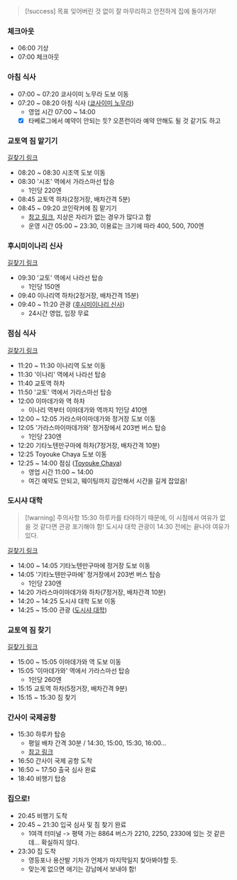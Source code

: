 > [!success] 목표
> 잊어버린 것 없이 잘 마무리하고 안전하게 집에 돌아가자!

### 체크아웃
- 06:00 기상
- 07:00 체크아웃
### 아침 식사
- 07:00 ~ 07:20 쿄사이미 노무라 도보 이동
- 07:20 ~ 08:20 아침 식사 ([쿄사이미 노무라](https://www.google.co.kr/maps/place/Kyosaimi+Nomura/@35.0161202,135.7511464,14z/data=!3m1!5s0x600102d6dc6ef987:0xa9cdc4232cf35a00!4m6!3m5!1s0x6001089b23dd1247:0x3e21365e0fb24c18!8m2!3d35.0060471!4d135.7587177!16s%2Fg%2F11b8_v7ms6?entry=ttu&g_ep=EgoyMDI0MTEwNi4wIKXMDSoASAFQAw%3D%3D))
	- 영업 시간 07:00 ~ 14:00
	- [x] 타베로그에서 예약이 안되는 듯? 오픈런이라 예약 안해도 될 것 같기도 하고
### 교토역 짐 맡기기
[길찾기 링크](https://maps.app.goo.gl/KsW1aTpmZSLfpWoU7)
- 08:20 ~ 08:30 시조역 도보 이동
- 08:30 '시조' 역에서 가라스마선 탑승
	- 1인당 220엔
- 08:45 교토역 하차(2정거장, 배차간격 5분)
- 08:45 ~ 09:20 코인락커에 짐 맡기기
	- [참고 링크](https://blog.naver.com/smaywhjh/223640072668), 지상은 자리가 없는 경우가 많다고 함
	- 운영 시간 05:00 ~ 23:30, 이용료는 크기에 따라 400, 500, 700엔
### 후시미이나리 신사
[길찾기 링크](https://maps.app.goo.gl/GcjDYV8eZ8a6udNP8)
- 09:30 '교토' 역에서 나라선 탑승
	- 1인당 150엔
- 09:40 이나리역 하차(2정거장, 배차간격 15분)
- 09:40 ~ 11:20 관광 ([후시미이나리 신사](https://www.google.co.kr/maps/place/%ED%9B%84%EC%8B%9C%EB%AF%B8+%EC%9D%B4%EB%82%98%EB%A6%AC+%EC%8B%A0%EC%82%AC/@34.9743489,135.7604685,15z/data=!4m6!3m5!1s0x60010f153d2e6d21:0x7b1aca1c753ae2e9!8m2!3d34.9676945!4d135.7791876!16zL20vMDVsZHJt?entry=ttu&g_ep=EgoyMDI0MTEwNi4wIKXMDSoASAFQAw%3D%3D))
	- 24시간 영업, 입장 무료
### 점심 식사
[길찾기 링크](https://maps.app.goo.gl/oeZDUxjh7SXAr11YA)
- 11:20 ~ 11:30 이나리역 도보 이동
- 11:30 '이나리' 역에서 나라선 탑승
- 11:40 교토역 하차
- 11:50 '교토' 역에서 가라스마선 탑승
- 12:00 이마데가와 역 하차
	- 이나리 역부터 이마데가와 역까지 1인당 410엔
- 12:00 ~ 12:05 가라스마이마데가와 정거장 도보 이동
- 12:05 '가라스마이마데가와' 정거장에서 203번 버스 탑승
	- 1인당 230엔
- 12:20 기타노텐만구마에 하차(7정거장, 배차간격 10분)
- 12:25 Toyouke Chaya 도보 이동
- 12:25 ~ 14:00 점심 ([Toyouke Chaya](https://www.google.co.kr/maps/place/Toyouke+Chaya/@35.0278106,135.6593827,13z/am=t/data=!4m10!1m3!11m2!2skewB0rOOSW2wSz7VayM9cg!3e3!3m5!1s0x600107ec7d139cf3:0xd467567a4a31d498!8m2!3d35.0278106!4d135.7356004!16s%2Fg%2F1tg_fysz?entry=ttu&g_ep=EgoyMDI0MTEwNi4wIKXMDSoASAFQAw%3D%3D))
	- 영업 시간 11:00 ~ 14:00
	- 여긴 예약도 안되고, 웨이팅까지 감안해서 시간을 길게 잡았음!
### 도시샤 대학
> [!warning] 주의사항
> 15:30 하루카를 타야하기 때문에, 이 시점에서 여유가 없을 것 같다면 관광 포기해야 함!
> 도시샤 대학 관광이 14:30 전에는 끝나야 여유가 있다.

[길찾기 링크](https://maps.app.goo.gl/LRHpVmfYV1kKAfj77)
- 14:00 ~ 14:05 기타노텐만구마에 정거장 도보 이동
- 14:05 '기타노텐만구마에' 정거장에서 203번 버스 탑승
	- 1인당 230엔
- 14:20 가라스마이마데가와 하차(7정거장, 배차간격 10분)
- 14:20 ~ 14:25 도시샤 대학 도보 이동
- 14:25 ~ 15:00 관광 ([도시샤 대학](https://www.google.co.kr/maps/place/%EB%8F%84%EC%8B%9C%EC%83%A4+%EB%8C%80%ED%95%99/@35.0300916,135.7581134,17z/data=!3m1!4b1!4m6!3m5!1s0x60010871f6957ca1:0xd58996a9ee7ea648!8m2!3d35.0300916!4d135.7606883!16zL20vMDI0bWJo?entry=ttu&g_ep=EgoyMDI0MTEwNi4wIKXMDSoASAFQAw%3D%3D))
### 교토역 짐 찾기
[길찾기 링크](https://maps.app.goo.gl/XCtjZUqAS1YH7HCw7)
- 15:00 ~ 15:05 이마데가와 역 도보 이동
- 15:05 '이마데가와' 역에서 가라스마선 탑승
	- 1인당 260엔
- 15:15 교토역 하차(5정거장, 배차간격 9분)
- 15:15 ~ 15:30 짐 찾기
### 간사이 국제공항
- 15:30 하루카 탑승
	- 평일 배차 간격 30분 / 14:30, 15:00, 15:30, 16:00...
	- [참고 링크](https://blog.naver.com/dxsuckit69/223479218722)
- 16:50 간사이 국제 공항 도착
- 16:50 ~ 17:50 출국 심사 완료
- 18:40 비행기 탑승
### 집으로!
- 20:45 비행기 도착
- 20:45 ~ 21:30 입국 심사 및 짐 찾기 완료
	- 1여객 터미널 -> 평택 가는 8864 버스가 2210, 2250, 2330에 있는 것 같은데... 
	  확실하지 않다.
- 23:30 집 도착
	- 영등포나 용산발 기차가 언제가 마지막일지 찾아봐야할 듯.
	- 맞는게 없으면 애기는 강남에서 보내야 함!